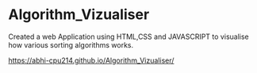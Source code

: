 # Algorithm_Vizualiser
Created a web Application using HTML,CSS and JAVASCRIPT to visualise how various sorting algorithms works.

https://abhi-cpu214.github.io/Algorithm_Vizualiser/

